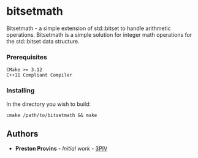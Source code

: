 # bitsetmath

Bitsetmath - a simple extension of std::bitset to handle arithmetic operations.
Bitsetmath is a simple solution for integer math operations for the std::bitset data structure.

### Prerequisites

```
CMake >= 3.12
C++11 Compliant Compiler
```

### Installing

In the directory you wish to build:
```
cmake /path/to/bitsetmath && make
```

## Authors

* **Preston Provins** - *Initial work* - [3PIV](https://github.com/3PIV)
